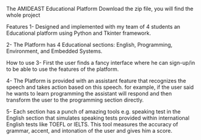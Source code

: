 
The AMIDEAST Educational Platform Download the zip file, you will find the whole project

Features
1- Designed and implemented with my team of 4 students an Educational platform using Python and Tkinter framework.

2- The Platform has 4 Educational sections: English, Programming, Environment, and Embedded Systems.

How to use
3- First the user finds a fancy interface where he can sign-up/in to be able to use the features of the platform.

4- The Platform is provided with an assistant feature that recognizes the speech and takes action based on this speech. for example, if the user said he wants to learn programming the assistant will respond and then transform the user to the programming section directly.

5- Each section has a punch of amazing tools e.g. speaking test in the English section that simulates speaking tests provided within international English tests like TOEFL or IELTS. This tool measures the accuracy of grammar, accent, and intonation of the user and gives him a score.
